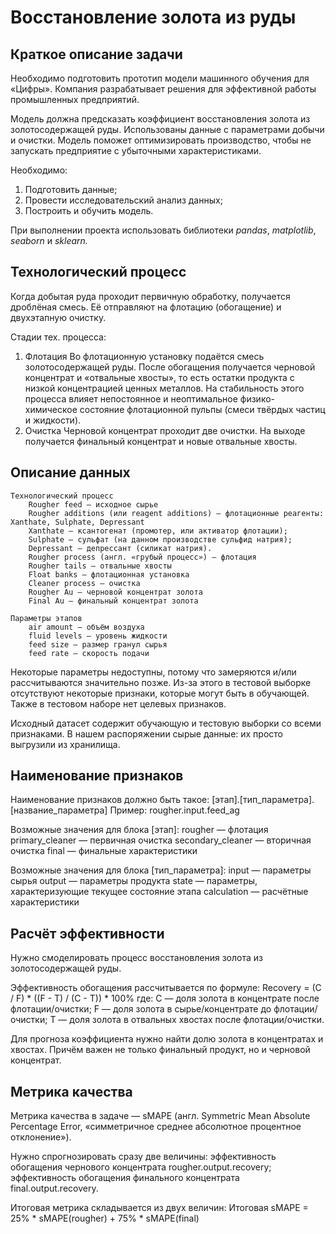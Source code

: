 # Восстановление золота из руды

## Краткое описание задачи
Необходимо подготовить прототип модели машинного обучения для «Цифры». Компания разрабатывает решения для эффективной работы промышленных предприятий.

Модель должна предсказать коэффициент восстановления золота из золотосодержащей руды. Использованы данные с параметрами добычи и очистки. Модель поможет оптимизировать производство, чтобы не запускать предприятие с убыточными характеристиками.

Необходимо:
1. Подготовить данные;
2. Провести исследовательский анализ данных;
3. Построить и обучить модель.

При выполнении проекта использовать библиотеки *pandas*, *matplotlib*, *seaborn* и *sklearn.*

## Технологический процесс
Когда добытая руда проходит первичную обработку, получается дроблёная смесь. Её отправляют на флотацию (обогащение) и двухэтапную очистку.

Стадии тех. процесса: 
1. Флотация
    Во флотационную установку подаётся смесь золотосодержащей руды. После обогащения получается черновой концентрат и «отвальные хвосты», то есть остатки продукта с низкой концентрацией ценных металлов.
    На стабильность этого процесса влияет непостоянное и неоптимальное физико-химическое состояние флотационной пульпы (смеси твёрдых частиц и жидкости).
2. Очистка 
    Черновой концентрат проходит две очистки. На выходе получается финальный концентрат и новые отвальные хвосты.

## Описание данных
    Технологический процесс
        Rougher feed — исходное сырье
        Rougher additions (или reagent additions) — флотационные реагенты: Xanthate, Sulphate, Depressant
        Xanthate — ксантогенат (промотер, или активатор флотации);
        Sulphate — сульфат (на данном производстве сульфид натрия);
        Depressant — депрессант (силикат натрия).
        Rougher process (англ. «грубый процесс») — флотация
        Rougher tails — отвальные хвосты
        Float banks — флотационная установка
        Cleaner process — очистка
        Rougher Au — черновой концентрат золота
        Final Au — финальный концентрат золота
    
    Параметры этапов
        air amount — объём воздуха
        fluid levels — уровень жидкости
        feed size — размер гранул сырья
        feed rate — скорость подачи

Некоторые параметры недоступны, потому что замеряются и/или рассчитываются значительно позже. Из-за этого в тестовой выборке отсутствуют некоторые признаки, которые могут быть в обучающей. Также в тестовом наборе нет целевых признаков.

Исходный датасет содержит обучающую и тестовую выборки со всеми признаками.
В нашем распоряжении сырые данные: их просто выгрузили из хранилища.

## Наименование признаков
Наименование признаков должно быть такое:
    [этап].[тип_параметра].[название_параметра]
Пример: rougher.input.feed_ag

Возможные значения для блока [этап]:
    rougher — флотация
    primary_cleaner — первичная очистка
    secondary_cleaner — вторичная очистка
    final — финальные характеристики

Возможные значения для блока [тип_параметра]:
    input — параметры сырья
    output — параметры продукта
    state — параметры, характеризующие текущее состояние этапа
    calculation — расчётные характеристики

## Расчёт эффективности
Нужно смоделировать процесс восстановления золота из золотосодержащей руды.

Эффективность обогащения рассчитывается по формуле:
    Recovery = (C / F) * ((F - T) / (C - T)) * 100%
где:
    C — доля золота в концентрате после флотации/очистки;
    F — доля золота в сырье/концентрате до флотации/очистки;
    T — доля золота в отвальных хвостах после флотации/очистки.

Для прогноза коэффициента нужно найти долю золота в концентратах и хвостах. Причём важен не только финальный продукт, но и черновой концентрат.

## Метрика качества
Метрика качества в задаче — sMAPE (англ. Symmetric Mean Absolute Percentage Error, «симметричное среднее абсолютное процентное отклонение»).

Нужно спрогнозировать сразу две величины:
    эффективность обогащения чернового концентрата rougher.output.recovery;
    эффективность обогащения финального концентрата final.output.recovery.

Итоговая метрика складывается из двух величин:
    Итоговая sMAPE = 25% * sMAPE(rougher) + 75% * sMAPE(final)